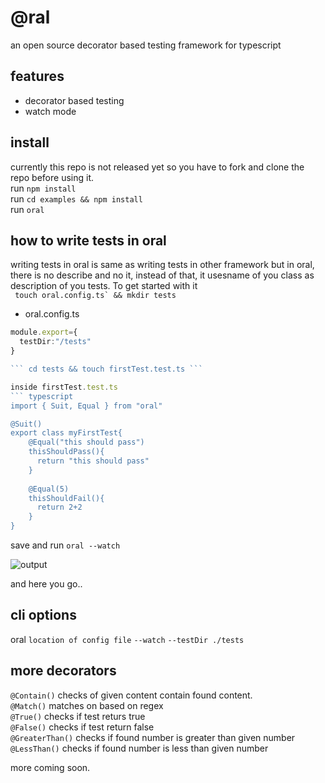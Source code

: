 # @ral
an open source decorator based testing framework for typescript

## features
- decorator based testing
- watch mode

## install
currently this repo is not released yet so you have to fork and clone the repo before using it. <br>
run `npm install` <br>
run `cd examples && npm install` <br>
run `oral` <br>

## how to write tests in oral
writing tests in oral is same as writing tests in other framework but in oral, there is no describe and no it, instead of that, it usesname of you class as description of you tests. To get started with it  <br>
``` touch oral.config.ts` && mkdir tests```

- oral.config.ts
``` typescript
module.export={
  testDir:"/tests"
}

``` cd tests && touch firstTest.test.ts ```

inside firstTest.test.ts
``` typescript
import { Suit, Equal } from "oral"

@Suit()
export class myFirstTest{
    @Equal("this should pass")
    thisShouldPass(){
      return "this should pass"
    }
    
    @Equal(5)
    thisShouldFail(){
      return 2+2
    }
}
```
save and run
``` oral --watch ```

![output](https://github.com/tanay-pingalkar/oral/blob/main/Screenshot%20from%202021-05-03%2017-25-42.png)

and here you go..

## cli options
oral `location of config file` `--watch` `--testDir ./tests`

## more decorators
`@Contain()` checks of given content contain found content. <br>
`@Match()` matches on based on regex <br>
`@True()` checks if test returs true <br>
`@False()` checks if test return false <br>
`@GreaterThan()` checks if found number is greater than given number <br>
`@LessThan()` checks if found number is less than given number <br>

more coming soon.

